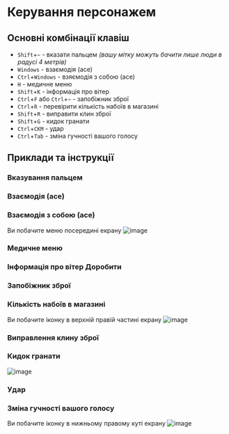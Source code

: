 # Керування персонажем
## Основні комбінації клавіш
- `Shift`+`~` - вказати пальцем *(вашу мітку можуть бачити лише люди в радусі 4 метрів)*
- `Windows` - взаємодія (асе)
- `Ctrl`+`Windows` - взяємодія з собою (асе)
- `H` - медичне меню
- `Shift`+`K` - інформація про вітер
- `Ctrl`+`F` або `Ctrl`+`~` - запобіжник зброї
- `Ctrl`+`R` - перевірити кількість набоїв в магазині
- `Shift`+`R` - виправити клин зброї
- `Shift`+`G` - кидок гранати
- `Ctrl`+`СКМ` - удар
- `Ctrl`+`Tab` - зміна гучності вашого голосу

## Приклади та інструкції
### Вказування пальцем
### Взаємодія (асе)
### Взаємодія з собою (асе)
Ви побачите меню посередині екрану
![image](https://github.com/vsrJaguar/Materials/assets/144080908/c891e795-1d9d-43d8-bf9f-c216b77d2f64)
### Медичне меню
### Інформація про вітер **Доробити**
### Запобіжник зброї 
### Кількість набоїв в магазині
Ви побачите іконку в верхній правій частині екрану
![image](https://github.com/vsrJaguar/Materials/assets/144080908/b7bc0809-d69f-4e8b-abba-b1cac3b810b9)
### Виправлення клину зброї
### Кидок гранати
![image](https://github.com/vsrJaguar/Materials/assets/144080908/c908c34f-2458-4b04-b8f1-4d0a462cb57c)
### Удар
### Зміна гучності вашого голосу
Ви побачите іконку в нижньому правому куті екрану
![image](https://github.com/vsrJaguar/Materials/assets/144080908/2d42e73a-4f96-48ae-ba41-3e60f730ae81)
